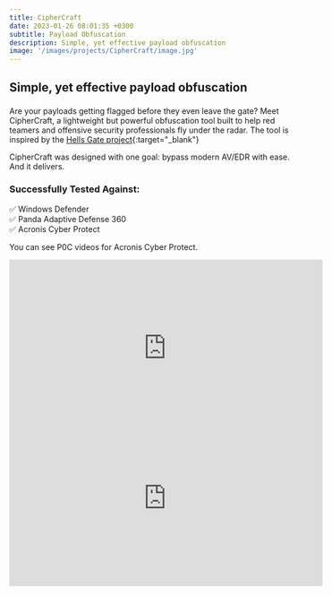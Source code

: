 ```yaml
---
title: CipherCraft
date: 2023-01-26 08:01:35 +0300
subtitle: Payload Obfuscation
description: Simple, yet effective payload obfuscation
image: '/images/projects/CipherCraft/image.jpg'
---
```


<!-- <div class="gallery-box">
  <div class="gallery">
    <img src="/images/project-5.jpg" alt="Project">
    <img src="/images/project-8.jpg" alt="Project">
    <img src="/images/project-6.jpg" alt="Project">
  </div>
  <em>Projects / <a href="https://unsplash.com/" target="_blank">Unsplash</a></em>
</div> -->

<div class="block-header inner-sm" style="margin-top: 1.5em; margin-bottom: 1.5em">
  <h2 class="block-title line-top">Simple, yet effective payload obfuscation</h2>
</div>

Are your payloads getting flagged before they even leave the gate? Meet CipherCraft, a lightweight but powerful obfuscation tool built to help red teamers and offensive security professionals fly under the radar. The tool is inspired by the [Hells Gate project](https://github.com/am0nsec/HellsGate){:target="_blank"}

CipherCraft was designed with one goal: bypass modern AV/EDR with ease. And it delivers.

### Successfully Tested Against: <br>
✅ Windows Defender <br>
✅ Panda Adaptive Defense 360 <br>
✅ Acronis Cyber Protect <br>

You can see P0C videos for Acronis Cyber Protect. 

<div style="position:relative; width:100%; height:0px; padding-bottom:40.906%"><iframe width="560" height="315" src="https://www.youtube.com/embed/D1Mr2FXGqlA?si=jUzxUb58kYUwFu7X" title="YouTube video player" frameborder="0" allow="accelerometer; autoplay; clipboard-write; encrypted-media; gyroscope; picture-in-picture; web-share" referrerpolicy="strict-origin-when-cross-origin" allowfullscreen></iframe></div><br>

And fort Panda Adaptive Defense 360

<div style="position:relative; width:100%; height:0px; padding-bottom:40.906%"><iframe width="560" height="315" src="https://www.youtube.com/embed/_8X1BaZeeVA?si=yXuT4x-3yWaxRJTG" title="YouTube video player" frameborder="0" allow="accelerometer; autoplay; clipboard-write; encrypted-media; gyroscope; picture-in-picture; web-share" referrerpolicy="strict-origin-when-cross-origin" allowfullscreen></iframe></div><br>

CipherCraft takes your raw payloads and transforms them using a series of custom obfuscation techniques that break static and behavioral detection. It will also provide a simple loader to use. Think of it as a cloak of invisibility for your shellcode.


<!-- <div class="block-header inner-sm" style="margin-bottom: 1.5em">
  <h2 class="block-title line-top">Technology</h2>
</div> -->